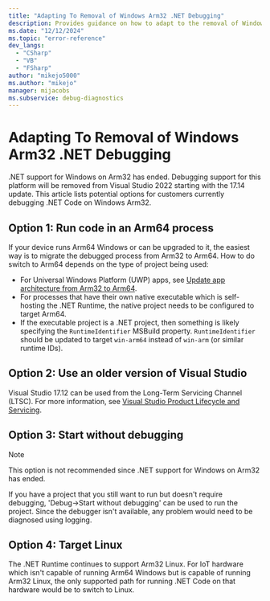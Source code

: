 ```yaml
---
title: "Adapting To Removal of Windows Arm32 .NET Debugging"
description: Provides guidance on how to adapt to the removal of Windows Arm32 .NET Debugging support
ms.date: "12/12/2024"
ms.topic: "error-reference"
dev_langs:
  - "CSharp"
  - "VB"
  - "FSharp"
author: "mikejo5000"
ms.author: "mikejo"
manager: mijacobs
ms.subservice: debug-diagnostics
---
```


# Adapting To Removal of Windows Arm32 .NET Debugging

.NET support for Windows on Arm32 has ended. Debugging support for this platform will be removed from Visual Studio 2022 starting with the 17.14 update. This article lists potential options for customers currently debugging .NET Code on  Windows Arm32. 


## Option 1: Run code in an Arm64 process 

If your device runs Arm64 Windows or can be upgraded to it, the easiest way is to migrate the debugged process from Arm32 to Arm64. How to do switch to Arm64 depends on the type of project being used: 

* For Universal Windows Platform (UWP) apps, see [Update app architecture from Arm32 to Arm64](/windows/arm/arm32-to-arm64). 
* For processes that have their own native executable which is self-hosting the .NET Runtime, the native project needs to be configured to target Arm64. 
* If the executable project is a .NET project, then something is likely specifying the `RuntimeIdentifier` MSBuild property. `RuntimeIdentifier` should be updated to target `win-arm64` instead of `win-arm` (or similar runtime IDs). 


## Option 2: Use an older version of Visual Studio 

Visual Studio 17.12 can be used from the Long-Term Servicing Channel (LTSC). For more information, see [Visual Studio Product Lifecycle and Servicing](/visualstudio/productinfo/vs-servicing). 


## Option 3: Start without debugging 

> [!NOTE]
> This option is not recommended since .NET support for Windows on Arm32 has ended.

If you have a project that you still want to run but doesn't require debugging, 'Debug->Start without debugging' can be used to run the project. Since the debugger isn't available, any problem would need to be diagnosed using logging. 


## Option 4: Target Linux 

The .NET Runtime continues to support Arm32 Linux. For IoT hardware which isn't capable of running Arm64 Windows but is capable of running Arm32 Linux, the only supported path for running .NET Code on that hardware would be to switch to Linux.